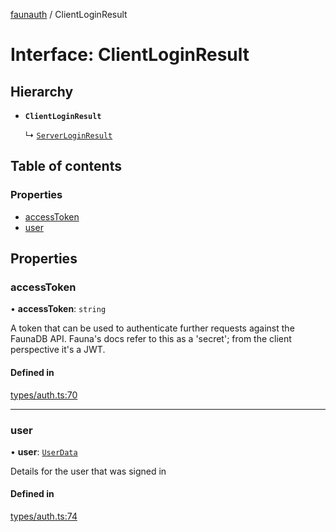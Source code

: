 [faunauth](../index.md) / ClientLoginResult

# Interface: ClientLoginResult

## Hierarchy

- **`ClientLoginResult`**

  ↳ [`ServerLoginResult`](ServerLoginResult.md)

## Table of contents

### Properties

- [accessToken](ClientLoginResult.md#accesstoken)
- [user](ClientLoginResult.md#user)

## Properties

### accessToken

• **accessToken**: `string`

A token that can be used to authenticate further requests against the FaunaDB API. Fauna's
docs refer to this as a 'secret'; from the client perspective it's a JWT.

#### Defined in

[types/auth.ts:70](https://github.com/alexnitta/faunauth/blob/b462f3a/src/types/auth.ts#L70)

___

### user

• **user**: [`UserData`](UserData.md)

Details for the user that was signed in

#### Defined in

[types/auth.ts:74](https://github.com/alexnitta/faunauth/blob/b462f3a/src/types/auth.ts#L74)
